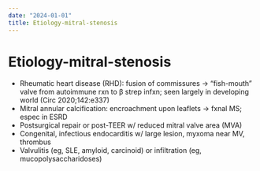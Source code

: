 ```yaml
---
date: "2024-01-01"
title: Etiology-mitral-stenosis
---
```


# Etiology-mitral-stenosis


* Rheumatic heart disease (RHD): fusion of commissures → “fish-mouth” valve from autoimmune rxn to β strep infxn; seen largely in developing world (Circ 2020;142:e337)
* Mitral annular calcification: encroachment upon leaflets → fxnal MS; espec in ESRD
* Postsurgical repair or post-TEER w/ reduced mitral valve area (MVA)
* Congenital, infectious endocarditis w/ large lesion, myxoma near MV, thrombus
* Valvulitis (eg, SLE, amyloid, carcinoid) or infiltration (eg, mucopolysaccharidoses)

